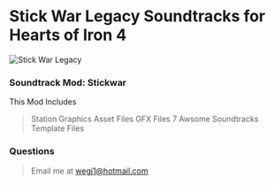 # Stick War Legacy Soundtracks for Hearts of Iron 4
![Stick War Legacy](https://i.imgur.com/i4SgN2I.gif)

### Soundtrack Mod: Stickwar
This Mod Includes

> Station Graphics
> Asset Files
> GFX Files
> 7 Awsome Soundtracks
> Template Files

### Questions
> Email me at wegj1@hotmail.com